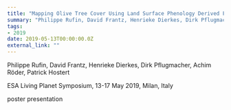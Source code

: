 ```yaml
---
title: "Mapping Olive Tree Cover Using Land Surface Phenology Derived From Sentinel-2A/B Time Series"
summary: "Philippe Rufin, David Frantz, Henrieke Dierkes, Dirk Pflugmacher, Achim Röder, Patrick Hostert @ ESA Living Planet Symposium, 13-17 May 2019, Milan, Italy"
tags:
- 2019
date: 2019-05-13T00:00:00.0Z
external_link: ""
---
```


Philippe Rufin, David Frantz, Henrieke Dierkes, Dirk Pflugmacher, Achim Röder, Patrick Hostert


ESA Living Planet Symposium, 13-17 May 2019, Milan, Italy


poster presentation 
